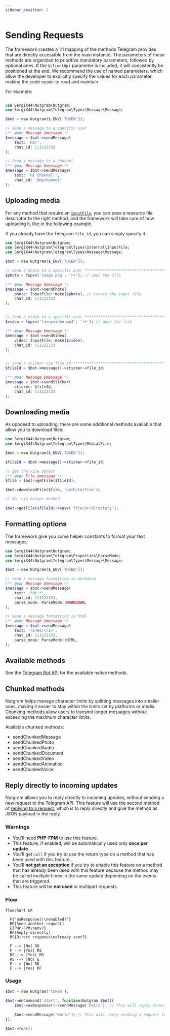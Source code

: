 ```yaml
---
sidebar_position: 2
---
```


# Sending Requests

The framework creates a 1:1 mapping of the methods Telegram provides that are directly accessible from the main
instance. The parameters of these methods are organized to prioritize mandatory parameters, followed by optional ones.
If the `$clientOpt` parameter is included, it will consistently be positioned at the end.
We recommend the use of named parameters, which allow the developer to explicitly specify the values for each parameter, 
making the code easier to read and maintain.

For example:

```php

use SergiX44\Nutgram\Nutgram;
use SergiX44\Nutgram\Telegram\Types\Message\Message;

$bot = new Nutgram($_ENV['TOKEN']);

// Send a message to a specific user
/** @var Message $message */
$message = $bot->sendMessage(
    text: 'Hi!',
    chat_id: 111222333
);

// Send a message to a channel
/** @var Message $message */
$message = $bot->sendMessage(
    text: 'Hi channel!',
    chat_id: '@mychannel'
);
```

## Uploading media

For any method that require an [`InputFile`](https://core.telegram.org/bots/api#inputfile), you can pass a resource file
descriptor to the right method, and the framework will take care of how uploading it, like in the following example.

If you already have the Telegram `file_id`, you can simply specify it.

```php
use SergiX44\Nutgram\Nutgram;
use SergiX44\Nutgram\Telegram\Types\Internal\InputFile;
use SergiX44\Nutgram\Telegram\Types\Message\Message;

$bot = new Nutgram($_ENV['TOKEN']);

// Send a photo to a specific user ***********************************************
$photo = fopen('image.png', 'r+'); // open the file

/** @var Message $message */
$message = $bot->sendPhoto(
    photo: InputFile::make($photo), // create the input file
    chat_id: 111222333
);


// Send a video to a specific user ***********************************************
$video = fopen('funnyvideo.mp4', 'r+'); // open the file

/** @var Message $message */
$message = $bot->sendVideo(
    video: InputFile::make($video),
    chat_id: 111222333
);


// send a sticker via file_id ****************************************************
$fileId = $bot->message()->sticker->file_id;

/** @var Message $message */
$message = $bot->sendSticker(
    sticker: $fileId,
    chat_id: 111222333
);
```

## Downloading media

As opposed to uploading, there are some additional methods available that allow you to download files:

```php
use SergiX44\Nutgram\Nutgram;
use SergiX44\Nutgram\Telegram\Types\Media\File;

$bot = new Nutgram($_ENV['TOKEN']);

$fileId = $bot->message()->sticker->file_id;

// get the File object
/** @var File $message */
$file = $bot->getFile($fileId);

$bot->downloadFile($file, 'path/to/file');

// OR, via helper method

$bot->getFile($fileId)->save('file/or/directory');

```

## Formatting options

The framework give you some helper constants to format your text messages:

```php
use SergiX44\Nutgram\Nutgram;
use SergiX44\Nutgram\Telegram\Properties\ParseMode;
use SergiX44\Nutgram\Telegram\Types\Message\Message;

$bot = new Nutgram($_ENV['TOKEN']);

// Send a message formatting in markdown
/** @var Message $message */
$message = $bot->sendMessage(
    text: '*Hi!*',
    chat_id: 111222333,
    parse_mode: ParseMode::MARKDOWN,
);

// Send a message formatting in html
/** @var Message $message */
$message = $bot->sendMessage(
    text: '<i>Hi!</i>',
    chat_id: 111222333,
    parse_mode: ParseMode::HTML,
);
```

## Available methods
See the [Telegram Bot API](https://core.telegram.org/bots/api#available-methods) for the available native methods.

## Chunked methods
Nutgram helps manage character limits by splitting messages into smaller ones,
making it easier to stay within the limits set by platforms or media.
Chunking methods allow users to transmit longer messages without exceeding the maximum character limits.

Available chunked methods:
- sendChunkedMessage
- sendChunkedPhoto
- sendChunkedAudio
- sendChunkedDocument
- sendChunkedVideo
- sendChunkedAnimation
- sendChunkedVoice

## Reply directly to incoming updates
Nutgram allows you to reply directly to incoming updates, without sending a new request to the Telegram API.
This feature will use the second method of 
[replying to a request](https://core.telegram.org/bots/faq#how-can-i-make-requests-in-response-to-updates), 
which is to reply directly and give the method as JSON payload in the reply.

### Warnings
- You'll need **PHP-FPM** to use this feature.
- This feature, if enabled, will be automatically used only **once per update**. 
- You'll get `null` if you try to use the return type on a method that has been used with this feature. 
- You'll **not get an exception** if you try to enable this feature on a method that has already been used with this feature
  because the method may be called multiple times in the same update depending on the events that are triggered. 
- This feature will be **not used** in multipart requests.

### Flow
```mermaid
flowchart LR

  F{"asResponse()\nenabled?"}
  RD[Send another request]
  E{PHP-FPM\nenv?}
  RF[Reply directly]
  RS{Direct response\nalready sent?}

  F --> |No| RD
  F --> |Yes| RS
  RS --> |Yes| RD
  RS --> |No| E
  E --> |No| RD
  E --> |Yes| RF
```

### Usage
```php
$bot = new Nutgram('token');

$bot->onCommand('start', function(Nutgram $bot){
    $bot->asResponse()->sendMessage('hello'); // This will reply directly and give the method as JSON payload in the reply
    
    $bot->sendMessage('world'); // This will reply sending a request to the Telegram API
});

$bot->run();
```
